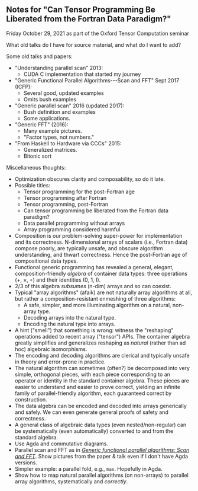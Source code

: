## Notes for "Can Tensor Programming Be Liberated from the Fortran Data Paradigm?"

Friday October 29, 2021 as part of the Oxford Tensor Computation seminar

What old talks do I have for source material, and what do I want to add?

Some old talks and papers:

*   "Understanding parallel scan" 2013:
    *   CUDA C implementation that started my journey
*   "Generic Functional Parallel Algorithms---Scan and FFT" Sept 2017 (ICFP):
    *   Several good, updated examples
    *   Omits bush examples
*   "Generic parallel scan" 2016 (updated 2017):
    *   Bush definition and examples
    *   Some applications.
*   "Generic FFT" (2016):
    *   Many example pictures.
    *   "Factor types, not numbers."
*   "From Haskell to Hardware via CCCs" 2015:
    *   Generalized matrices.
    *   Bitonic sort

Miscellaneous thoughts:

*   Optimization obscures clarity and composability, so do it late.
*   Possible titles:
    *   Tensor programming for the post-Fortran age
    *   Tensor programming after Fortran
    *   Tensor programming, post-Fortran
    *   Can tensor programming be liberated from the Fortran data paradigm?
    *   Data parallel programming without arrays
    *   Array programming considered harmful
*   Composition is our problem-solving super-power for implementation and its correctness.
    N-dimensional arrays of scalars (i.e., Fortran data) compose poorly, are typically unsafe, and obscure algorithm understanding, and thwart correctness.
    Hence the post-Fortran age of compositional data types.
*   Functional generic programming has revealed a general, elegant, composition-friendly *algebra* of container data types: three operations (+, ×, ∘) and their identities (0, 1, I).
*   2/3 of this algebra *subsumes* (n-dim) arrays and so can coexist.
*   Typical "array algorithms" (afaik) are not naturally array algorithms at all, but rather a composition-resistant enmeshing of three algorithms:
    *   A safe, simpler, and more illuminating algorithm on a natural, non-array type.
    *   Decoding arrays into the natural type.
    *   Encoding the natural type into arrays.
*   A hint ("smell") that something is wrong: witness the "reshaping" operations added to recent array ("tensor") APIs.
    The container algebra greatly simplifies and generalizes reshaping as *natural* (rather than ad hoc) algebraic isomorphisms.
*   The encoding and decoding algorithms are clerical and typically unsafe in theory and error-prone in practice.
*   The natural algorithm can sometimes (often?) be decomposed into very simple, orthogonal pieces, with each piece corresponding to an operator or identity in the standard container algebra.
    These pieces are easier to understand and easier to prove correct, yielding an infinite family of parallel-friendly algorithm, each guaranteed correct by construction.
*   The data algebra can be encoded and decoded into arrays generically and safely.
    We can even generate general proofs of safety and correctness.
*   A general class of algebraic data types (even nested/non-regular) can be systematically (even automatically) converted to and from the standard algebra.
*   Use Agda and commutative diagrams.
*   Parallel scan and FFT as in [*Generic functional parallel algorithms: Scan and FFT*].
    Show pictures from the paper & talk even if I don't have Agda versions.
*   Simpler example: a parallel fold, e.g., `max`.
    Hopefully in Agda.
*   Show how to map natural parallel algorithms (on non-arrays) to parallel array algorithms, systematically and *correctly*.


[*Generic functional parallel algorithms: Scan and FFT*]: http://conal.net/papers/generic-parallel-functional "paper by Conal Elliott (2017)"

